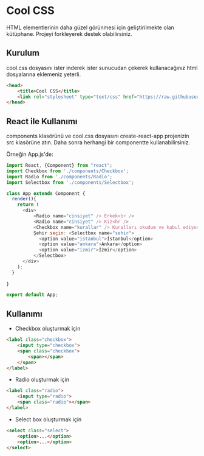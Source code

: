 # Cool CSS

HTML elementlerinin daha güzel görünmesi için geliştirilmekte olan kütüphane. Projeyi forkleyerek destek olabilirsiniz.

## Kurulum

cool.css dosyasını ister inderek ister sunucudan çekerek kullanacağınız html dosyalarına eklemeniz yeterli.
```html
<head>
	<title>Cool CSS</title>
	<link rel="stylesheet" type="text/css" href="https://raw.githubusercontent.com/inan-studio/cool.css/master/cool.css">
</head>
```

## React ile Kullanımı
components klasörünü ve cool.css dosyasını create-react-app projenizin src klasörüne atın. Daha sonra herhangi bir componentte kullanabilirsiniz.<br />

Örneğin App.js'de:
```javascript
import React, {Component} from "react";
import Checkbox from './components/Checkbox';
import Radio from './components/Radio';
import Selectbox from './components/Selectbox';

class App extends Component {
  render(){
    return (
      <div>
          <Radio name="cinsiyet" /> Erkek<br />
          <Radio name="cinsiyet" /> Kız<hr />
          <Checkbox name="kurallar" /> Kuralları okudum ve kabul ediyorum.<hr />
          Şehir seçin: <Selectbox name="sehir">
            <option value="istanbul">İstanbul</option>
            <option value="ankara">Ankara</option>
            <option value="izmir">İzmir</option>
          </Selectbox>
      </div>
    );
  }
  
}

export default App;
```

## Kullanımı

- Checkbox oluşturmak için
```html
<label class="checkbox">
	<input type="checkbox">
	<span class="checkbox">
		<span></span>
	</span>
</label>
```
- Radio oluşturmak için
```html
<label class="radio">
	<input type="radio">
	<span class="radio"></span>
</label>
```
- Select box oluşturmak için
```html
<select class="select">
	<option>...</option>
	<option>...</option>
</select>
```

